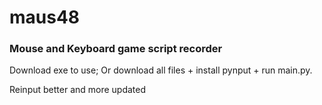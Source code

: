 # maus48

<h3>Mouse and Keyboard game script recorder</h3>

<p>Download exe to use; Or download all files + install pynput + run main.py.</p>
<p>Reinput better and more updated</p>
